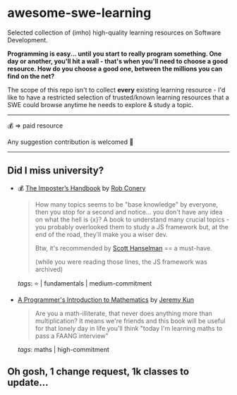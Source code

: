 # awesome-swe-learning
Selected collection of (imho) high-quality learning resources on Software Development.

**Programming is easy... until you start to really program something. One day or another, you'll hit a wall - that's when you'll need to choose a good resource. How do you choose a good one, between the millions you can find on the net?**

The scope of this repo isn't to collect **every** existing learning resource - I'd like to have a restricted selection of trusted/known learning resources that a SWE could browse anytime he needs to explore & study a topic.

- - - - - -
:moneybag: => paid resource

Any suggestion contribution is welcomed :triumph:
- - - - - -

## Did I miss university?

- :moneybag: [The Imposter’s Handbook](https://bigmachine.io/products/the-imposters-handbook/) by [Rob Conery](https://github.com/robconery)

  > How many topics seems to be "base knowledge" by everyone, then you stop for a second and notice... you don't have any idea on what the hell is {x}? A book to understand many crucial topics - you probably overlooked them to study a JS framework but, at the end of the road, they'll make you a wiser dev. 
  >
  > Btw, it's recommended by [Scott Hanselman](https://github.com/shanselman) == a must-have.
  >
  > (while you were reading those lines, the JS framework was archived)
  >
  *tags*: :star: | fundamentals | medium-commitment

- [A Programmer's Introduction to Mathematics](https://pimbook.org/) by [Jeremy Kun](https://jeremykun.com/)

  > Are you a math-illiterate, that never does anything more than multiplication? It means we're friends and this book will be useful for that lonely day in life you'll think "today I'm learning maths to pass a FAANG interview"
  >
  *tags*: maths | high-commitment

## Oh gosh, 1 change request, 1k classes to update...
